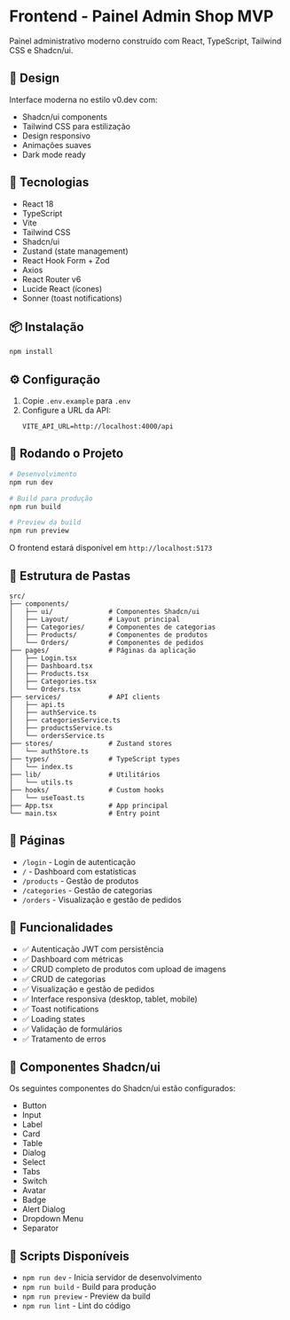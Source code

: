 # Frontend - Painel Admin Shop MVP

Painel administrativo moderno construído com React, TypeScript, Tailwind CSS e Shadcn/ui.

## 🎨 Design

Interface moderna no estilo v0.dev com:
- Shadcn/ui components
- Tailwind CSS para estilização
- Design responsivo
- Animações suaves
- Dark mode ready

## 🚀 Tecnologias

- React 18
- TypeScript
- Vite
- Tailwind CSS
- Shadcn/ui
- Zustand (state management)
- React Hook Form + Zod
- Axios
- React Router v6
- Lucide React (ícones)
- Sonner (toast notifications)

## 📦 Instalação

```bash
npm install
```

## ⚙️ Configuração

1. Copie `.env.example` para `.env`
2. Configure a URL da API:
   ```
   VITE_API_URL=http://localhost:4000/api
   ```

## 🏃 Rodando o Projeto

```bash
# Desenvolvimento
npm run dev

# Build para produção
npm run build

# Preview da build
npm run preview
```

O frontend estará disponível em `http://localhost:5173`

## 📁 Estrutura de Pastas

```
src/
├── components/
│   ├── ui/              # Componentes Shadcn/ui
│   ├── Layout/          # Layout principal
│   ├── Categories/      # Componentes de categorias
│   ├── Products/        # Componentes de produtos
│   └── Orders/          # Componentes de pedidos
├── pages/               # Páginas da aplicação
│   ├── Login.tsx
│   ├── Dashboard.tsx
│   ├── Products.tsx
│   ├── Categories.tsx
│   └── Orders.tsx
├── services/            # API clients
│   ├── api.ts
│   ├── authService.ts
│   ├── categoriesService.ts
│   ├── productsService.ts
│   └── ordersService.ts
├── stores/              # Zustand stores
│   └── authStore.ts
├── types/               # TypeScript types
│   └── index.ts
├── lib/                 # Utilitários
│   └── utils.ts
├── hooks/               # Custom hooks
│   └── useToast.ts
├── App.tsx              # App principal
└── main.tsx             # Entry point
```

## 🔌 Páginas

- `/login` - Login de autenticação
- `/` - Dashboard com estatísticas
- `/products` - Gestão de produtos
- `/categories` - Gestão de categorias
- `/orders` - Visualização e gestão de pedidos

## 🎯 Funcionalidades

- ✅ Autenticação JWT com persistência
- ✅ Dashboard com métricas
- ✅ CRUD completo de produtos com upload de imagens
- ✅ CRUD de categorias
- ✅ Visualização e gestão de pedidos
- ✅ Interface responsiva (desktop, tablet, mobile)
- ✅ Toast notifications
- ✅ Loading states
- ✅ Validação de formulários
- ✅ Tratamento de erros

## 🎨 Componentes Shadcn/ui

Os seguintes componentes do Shadcn/ui estão configurados:
- Button
- Input
- Label
- Card
- Table
- Dialog
- Select
- Tabs
- Switch
- Avatar
- Badge
- Alert Dialog
- Dropdown Menu
- Separator

## 📝 Scripts Disponíveis

- `npm run dev` - Inicia servidor de desenvolvimento
- `npm run build` - Build para produção
- `npm run preview` - Preview da build
- `npm run lint` - Lint do código


